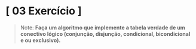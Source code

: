 # [ 03 Exercício ]

> Note: <strong> Faça um algoritmo que implemente a tabela verdade de um conectivo lógico (conjunção, disjunção, condicional, bicondicional e ou exclusivo). </strong>

## 
